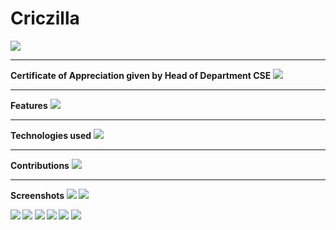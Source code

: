  <h1>Criczilla</h1>
<img src="public/images/0001.jpg" />
<hr/>
<b>Certificate of Appreciation 
given by Head of Department CSE</b>
<img src="public/images/0003.jpg" />
<hr/>

<b >Features</b>
<img src="public/images/0002.jpg" /> 
 <hr/>

<b >Technologies used</b>
<img src="public/images/0004.jpg" /> 
 <hr/>
<b >Contributions</b>
<img src="public/images/0005.jpg" />
<b>
<hr/>


 <b>Screenshots</b>
 <img src="public/images/0006.jpg" />
 <img src="public/images/0007.jpg" />
 
 <img src="public/images/0008.jpg" />
 <img src="public/images/0009.jpg" />
  <img src="public/images/0010.jpg" />
   <img src="public/images/0011.jpg" />
    <img src="public/images/0012.jpg" />

 <img src="public/images/0014.jpg" />